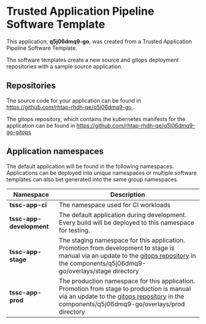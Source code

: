 # Trusted Application Pipeline Software Template

This application, **q5j06dmq9-go**, was created from a Trusted Application Pipeline Software Template.

The software templates create a new source and gitops deployment repositories with a sample source application. 

## Repositories

The source code for your application can be found in [https://github.com/rhtap-rhdh-qe/q5j06dmq9-go ](https://github.com/rhtap-rhdh-qe/q5j06dmq9-go ).
 
The gitops repository, which contains the kubernetes manifests for the application can be found in 
[https://github.com/rhtap-rhdh-qe/q5j06dmq9-go-gitops ](https://github.com/rhtap-rhdh-qe/q5j06dmq9-go-gitops ) 

## Application namespaces 

The default application will be found in the following namespaces. Applications can be deployed into unique namespaces or multiple software templates can also bet generated into the same group namespaces.  

|  Namespace   |  Description   |  
| -------- | -------- |
| **tssc-app-ci** | The namespace used for CI workloads |
| **tssc-app-development** | The default application during development. Every build will be deployed to this namespace for testing. |
| **tssc-app-stage** | The staging namespace for this application. Promotion from development to stage is manual via an update to the [gitops repository](https://github.com/rhtap-rhdh-qe/q5j06dmq9-go-gitops ) in the components/q5j06dmq9-go/overlays/stage directory |
| **tssc-app-prod** | The production namespace for this application. Promotion from stage to production is manual via an update to the [gitops repository](https://github.com/rhtap-rhdh-qe/q5j06dmq9-go-gitops ) in the components/q5j06dmq9-go/overlays/prod directory |